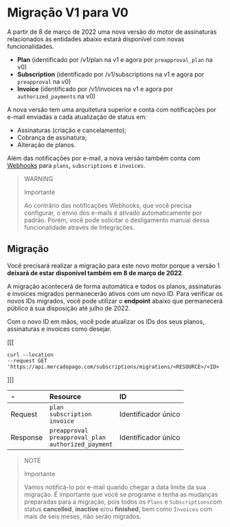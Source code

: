 # Migração V1 para V0

A partir de 8 de março de 2022 uma nova versão do motor de assinaturas relacionados às entidades abaixo estará disponível com novas funcionalidades. 

* **Plan** (identificado por /v1/plan na v1 e agora por `preapproval_plan` na v0)
* **Subscription** (identificado por /v1/subscriptions na v1 e agora por `preapproval` na v0)
* **Invoice** (identificado por /v1/invoices na v1 e agora por `authorized_payments` na v0)

A nova versão tem uma arquitetura superior e conta com notificações por e-mail enviadas a cada atualização de status em:

* Assinaturas (criação e cancelamento);
* Cobrança de assinatura;
* Alteração de planos. 

Além das notificações por e-mail, a nova versão também conta com [Webhooks](https://www.mercadopago[FAKER][URL][DOMAIN]/developers/pt/guides/notifications/webhooks/webhooks) para `plans`, `subscriptions` e `invoices`.

> WARNING
> 
> Importante
> 
> Ao contrário das notificações Webhooks, que você precisa configurar, o envio dos e-mails é ativado automaticamente por padrão. Porém, você pode solicitar o desligamento manual dessa funcionalidade através de Integrações.

## Migração

Você precisará realizar a migração para este novo motor porque a versão 1 **deixará de estar disponível também em 8 de março de 2022**.

A migração acontecerá de forma automática e todos os planos, assinaturas e invoices migrados permanecerão ativos com um novo ID. Para verificar os novos IDs migrados, você pode utilizar o **endpoint** abaixo que permanecerá público à sua disposição até julho de 2022. 

Com o novo ID em mãos, você pode atualizar os IDs dos seus planos, assinaturas e invoices como desejar. 

[[[
```curl
curl --location 
--request GET 'https://api.mercadopago.com/subscriptions/migrations/<RESOURCE>/<ID>
```
]]]

| - | Resource | ID |
| :--- | :--- | :--- |
| Request | `plan` <br/> `subscription` <br/> `invoice` | Identificador único |
| Response | `preapproval` <br/> `preapproval_plan` <br/> `authorized_payment`| Identificador único |

> NOTE
> 
> Importante
> 
> Vamos notificá-lo por e-mail quando chegar a data limite da sua migração. É importante que você se programe e tenha as mudanças preparadas para a migração, pois todos os `Plans` e `Subscriptions`com status **cancelled**, **inactive** e/ou **finished**, bem como `Ìnvoices` com mais de seis meses, não serão migrados. 
